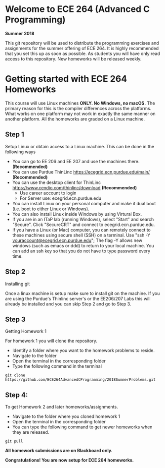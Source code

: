# Welcome to ECE 264 (Advanced C Programming) 
**Summer 2018**

This git repository will be used to distribute the programming exercises and assignments for the summer offering of ECE 264.
It is highly recommended that you set this up as soon as possible. As students you will have only read access to this repository. New homeworks will be released weekly.

# Getting started with ECE 264 Homeworks
This course will use Linux machines **ONLY. No Windows, no macOS.**  The primary reason for this is the compiler differences across the platforms. What works on one platform may not work in exactly the same manner on another platform. All the homeworks are graded on a Linux machine. 

Step 1
---------------------------------------------
Setup Linux or obtain access to a Linux machine. 
This can be done in the following ways
* You can go to EE 206 and EE 207 and use the machines there. **(Recommended)**
* You can use Purdue ThinLinc https://ecegrid.ecn.purdue.edu/main/ **(Recommended)**
* You can use the desktop client for ThinLinc https://www.cendio.com/thinlinc/download **(Recommended)**
	* Use career account to login
	* For Server use: ecegrid.ecn.purdue.edu
* You can install Linux on your personal computer and make it dual boot (i.e. boot to either Linux or Windows). 
* You can also install Linux inside Windows by using Virtural Box. 
* If you are in an ITaP lab (running Windows), select "Start" and search "Secure". Click "SecureCRT" and connect to ecegrid.ecn.purdue.edu. 
* If you have a Linux (or Mac) computer, you can remotely connect to these machines using secure shell (SSH) on a terminal.  Use "ssh -Y youraccount@ecegrid.ecn.purdue.edu"; The flag -Y allows new windows (such as emacs or ddd) to return to your local machine.  You can add an ssh key so that you do not have to type password every time.

Step 2
---------------------------------------------
Installing git

Once a linux machine is setup make sure to install git on the machine. 
If you are using the Purdue's Thinlinc server's or the EE206/207 Labs this will already be installed and you can skip Step 2 and go to Step 3.

Step 3
---------------------------------------------
Getting Homework 1

For homework 1 you will clone the repository.

* Identify a folder where you want to the homework problems to reside.
* Navigate to the folder
* Open the terminal in the corresponding folder
* Type the following command in the terminal

`git clone https://github.com/ECE264AdvancedCProgramming/2018SummerProblems.git`

Step 4:
---------------------------------------------
To get Homework 2 and later homeworks/assignments.
* Navigate to the folder where you cloned homework 1
* Open the terminal in the corresponding folder
* You can type the following command to get newer homeworks when they are released.

`git pull`

**All homework submissions are on Blackboard only.**

**Congratulations! You are now setup for ECE 264 homeworks.** 

